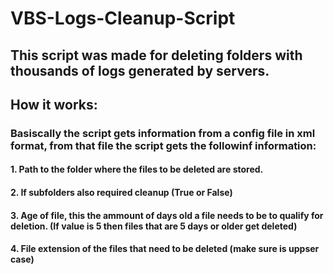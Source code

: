 # VBS-Logs-Cleanup-Script

## This script was made for deleting folders with thousands of logs generated by servers.

## **How it works:**
### Basiscally the script gets information from a config file in xml format, from that file the script gets the followinf information:
#### 1. Path to the folder where the files to be deleted are stored. 
#### 2. If subfolders also required cleanup (True or False)
#### 3. Age of file, this the ammount of days old a file needs to be to qualify for deletion. (If value is 5 then files that are 5 days or older get deleted)
#### 4. File extension of the files that need to be deleted (make sure is uppser case)
